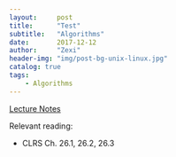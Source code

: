 ```yaml
---
layout:     post
title:      "Test"
subtitle:   "Algorithms"
date:       2017-12-12
author:     "Zexi"
header-img: "img/post-bg-unix-linux.jpg"
catalog: true
tags:
    - Algorithms
---
```


[Lecture Notes](/blog/docs/algorithms/CS161Lecture16.pdf)

Relevant reading:

* CLRS Ch. 26.1, 26.2, 26.3
